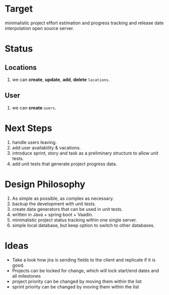 # Target

minimalistic project effort estimation and progress tracking and release date interpolation open source server.

# Status

## Locations

1. we can **create**, **update**, **add**, **delete** `locations`.

## User

1. we can **create** `users`.

# Next Steps

1. handle users leaving.
2. add user availability & vacations.
3. introduce sprint, story and task as a preliminary structure to allow unit tests.
4. add unit tests that generate project progress data.

# Design Philosophy

1. As simple as possible, as complex as necessary.
2. backup the development with unit tests.
3. create data generators that can be used in unit tests.
4. written in Java + spring boot + Vaadin.
5. minimalistic project status tracking within one single server.
6. simple local database, but keep option to switch to other databases.

# Ideas

- Take a look how jira is sending fields to the client and replicate if it is good.
- Projects can be locked for change, which will lock start/end dates and all milestones
- project priority can be changed by moving them within the list
- sprint priority can be changed by moving them within the list

